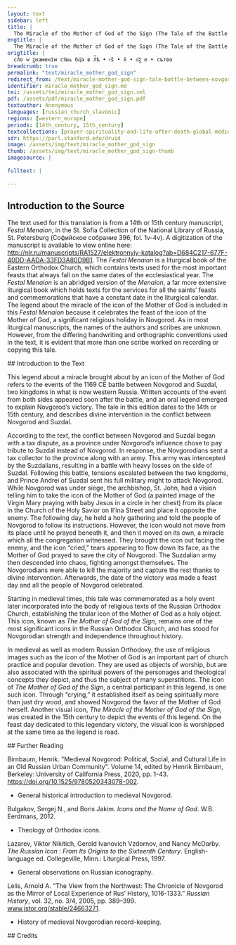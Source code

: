```yaml
---
layout: text
sidebar: left
title: |
  The Miracle of the Mother of God of the Sign (The Tale of the Battle between Novgorod and Suzdal) | слⷡ҇о ѡ҆ ꙁнаменїи ст҇ыѧ бц҇а в лⷮ҇ѣ • ҂ѕ̑ • х̑ • о҇ꙁ е • сътво
engtitle: |
  The Miracle of the Mother of God of the Sign (The Tale of the Battle between Novgorod and Suzdal)
origtitle: |
  слⷡ҇о ѡ҆ ꙁнаменїи ст҇ыѧ бц҇а в лⷮ҇ѣ • ҂ѕ̑ • х̑ • о҇ꙁ е • сътво
breadcrumb: true
permalink: "text/miracle_mother_god_sign"
redirect_from: /text/miracle-mother-god-sign-tale-battle-between-novgorod-and-suzdal
identifier: miracle_mother_god_sign.md
tei: /assets/tei/miracle_mother_god_sign.xml
pdf: /assets/pdf/miracle_mother_god_sign.pdf
textauthor: Anonymous
languages: [russian_church_slavonic]
regions: [western_europe]
periods: [14th_century, 15th_century]
textcollections: [prayer-spirituality-and-life-after-death-global-medieval-perspectives]
sdr: https://purl.stanford.edu/druid 
image: /assets/img/text/miracle_mother_god_sign
thumb: /assets/img/text/miracle_mother_god_sign-thumb
imagesource: |
  
fulltext: |
  
--- 
```

## Introduction to the Source 
<p>The text used for this translation is from a 14th or 15th century manuscript, <em>Festal Menaion</em>, in the St. Sofia Collection of the National Library of Russia, St. Petersburg (Софийское собрание 396, fol. 1v-4v). A digitization of the manuscript is available to view online here: <a href="http://nlr.ru/manuscripts/RA1527/elektronnyiy-katalog?ab=D684C217-677F-40DD-AADA-33FD3A80D9B1">http://nlr.ru/manuscripts/RA1527/elektronnyiy-katalog?ab=D684C217-677F-40DD-AADA-33FD3A80D9B1</a>. The <em>Festal Menaion</em> is a liturgical book of the Eastern Orthodox Church, which contains texts used for the most important feasts that always fall on the same dates of the ecclesiastical year. The <em>Festal Menaion</em> is an abridged version of the <em>Menaion</em>, a far more extensive liturgical book which holds texts for the services for all the saints’ feasts and commemorations that have a constant date in the liturgical calendar. The legend about the miracle of the icon of the Mother of God is included in this <em>Festal Menaion</em> because it celebrates the feast of the icon of the Mother of God, a significant religious holiday in Novgorod. As in most liturgical manuscripts, the names of the authors and scribes are unknown. However, from the differing handwriting and orthographic conventions used in the text, it is evident that more than one scribe worked on recording or copying this tale.</p>
## Introduction to the Text 
<p>This legend about a miracle brought about by an icon of the Mother of God refers to the events of the 1169 CE battle between Novgorod and Suzdal, two kingdoms in what is now western Russia. Written accounts of the event from both sides appeared soon after the battle, and an oral legend emerged to explain Novgorod’s victory. The tale in this edition dates to the 14th or 15th century, and describes divine intervention in the conflict between Novgorod and Suzdal.</p> <p>According to the text, the conflict between Novgorod and Suzdal began with a tax dispute, as a province under Novgorod’s influence chose to pay tribute to Suzdal instead of Novgorod. In response, the Novgorodians sent a tax collector to the province along with an army. This army was intercepted by the Suzdalians, resulting in a battle with heavy losses on the side of Suzdal. Following this battle, tensions escalated between the two kingdoms, and Prince Andrei of Suzdal sent his full military might to attack Novgorod. While Novgorod was under siege, the archbishop, St. John, had a vision telling him to take the icon of the Mother of God (a painted image of the Virgin Mary praying with baby Jesus in a circle in her chest) from its place in the Church of the Holy Savior on Il’ina Street and place it opposite the enemy. The following day, he held a holy gathering and told the people of Novgorod to follow its instructions. However, the icon would not move from its place until he prayed beneath it, and then it moved on its own, a miracle which all the congregation witnessed. They brought the icon out facing the enemy, and the icon “cried,” tears appearing to flow down its face, as the Mother of God prayed to save the city of Novgorod. The Suzdalian army then descended into chaos, fighting amongst themselves. The Novgorodians were able to kill the majority and capture the rest thanks to divine intervention. Afterwards, the date of the victory was made a feast day and all the people of Novgorod celebrated.</p> <p>Starting in medieval times, this tale was commemorated as a holy event later incorporated into the body of religious texts of the Russian Orthodox Church, establishing the titular icon of the Mother of God as a holy object. This icon, known as <em>The Mother of God of the Sign</em>, remains one of the most significant icons in the Russian Orthodox Church, and has stood for Novgorodian strength and independence throughout history.</p> <p>In medieval as well as modern Russian Orthodoxy, the use of religious images such as the icon of the Mother of God is an important part of church practice and popular devotion. They are used as objects of worship, but are also associated with the spiritual powers of the personages and theological concepts they depict, and thus the subject of many superstitions. The icon of <em>The Mother of God of the Sign</em>, a central participant in this legend, is one such icon. Through “crying,” it established itself as being spiritually more than just dry wood, and showed Novgorod the favor of the Mother of God herself. Another visual icon, <em>The Miracle of the Mother of God of the Sign</em>, was created in the 15th century to depict the events of this legend. On the feast day dedicated to this legendary victory, the visual icon is worshipped at the same time as the legend is read.</p>
## Further Reading 
<p>Birnbaum, Henrik. "Medieval Novgorod: Political, Social, and Cultural Life in an Old Russian Urban Community". Volume 14, edited by Henrik Birnbaum, Berkeley: University of California Press, 2020, pp. 1-43. <a href="https://doi.org/10.1525/9780520343078-002">https://doi.org/10.1525/9780520343078-002</a>.</p> <ul> <li>General historical introduction to medieval Novgorod.</li> </ul> <p>Bulgakov, Sergej N., and Boris Jakim. <em>Icons and the Name of God</em>. W.B. Eerdmans, 2012.</p> <ul> <li>Theology of Orthodox icons.</li> </ul> <p>Lazarev, Viktor Nikitich, Gerold Ivanovich Vzdornov, and Nancy McDarby. <em>The Russian Icon : From Its Origins to the Sixteenth Century</em>. English-language ed. Collegeville, Minn.: Liturgical Press, 1997.</p> <ul> <li>General observations on Russian iconography.</li> </ul> <p>Lelis, Arnold A. “The View from the Northwest: The Chronicle of Novgorod as the Mirror of Local Experience of Rus’ History, 1016-1333.” <em>Russian History</em>, vol. 32, no. 3/4, 2005, pp. 389–399. <a href="http://www.jstor.org/stable/24663271">www.jstor.org/stable/24663271</a>.</p> <ul> <li>History of medieval Novgorodian record-keeping.</li> </ul>
## Credits

